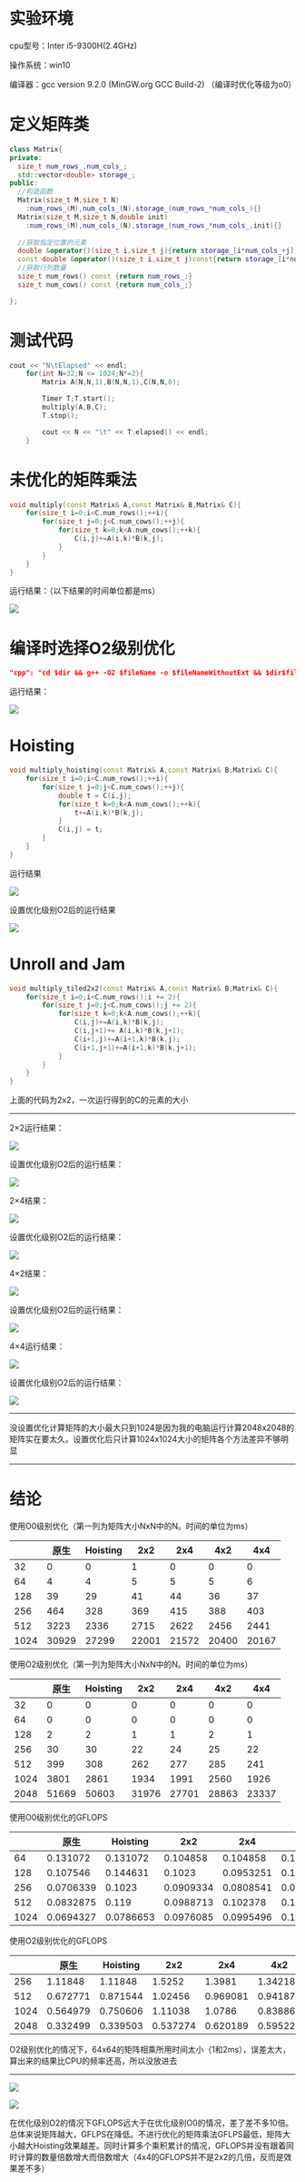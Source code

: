 # 实验环境

cpu型号：Inter i5-9300H(2.4GHz)

操作系统：win10

编译器：gcc version 9.2.0 (MinGW.org GCC Build-2) （编译时优化等级为o0）

# 定义矩阵类

```c++
class Matrix{
private:
  size_t num_rows_,num_cols_;
  std::vector<double> storage_;
public:
  //构造函数
  Matrix(size_t M,size_t N)
    :num_rows_(M),num_cols_(N),storage_(num_rows_*num_cols_){}
  Matrix(size_t M,size_t N,double init)
    :num_rows_(M),num_cols_(N),storage_(num_rows_*num_cols_,init){}
  
  //获取指定位置的元素
  double &operator()(size_t i,size_t j){return storage_[i*num_cols_+j];}
  const double &operator()(size_t i,size_t j)const{return storage_[i*num_cols_+j];}
  //获取行列数量
  size_t num_rows() const {return num_rows_;}
  size_t num_cows() const {return num_cols_;}

};
```

# 测试代码

```c++
cout << "N\tElapsed" << endl;
    for(int N=32;N <= 1024;N*=2){
        Matrix A(N,N,1),B(N,N,1),C(N,N,0);

        Timer T;T.start();
        multiply(A,B,C);
        T.stop();

        cout << N << "\t" << T.elapsed() << endl;
    }
```

# 未优化的矩阵乘法

```c++
void multiply(const Matrix& A,const Matrix& B,Matrix& C){
    for(size_t i=0;i<C.num_rows();++i){
        for(size_t j=0;j<C.num_cows();++j){
            for(size_t k=0;k<A.num_cows();++k){
                C(i,j)+=A(i,k)*B(k,j);
            }
        }
    }
}
```

运行结果：（以下结果的时间单位都是ms）

![](.\笔记图片\3-1.png)

# 编译时选择O2级别优化

```json
"cpp": "cd $dir && g++ -O2 $fileName -o $fileNameWithoutExt && $dir$fileNameWithoutExt"
```

运行结果：

![](.\笔记图片\3-2.png)

# Hoisting

```c++
void multiply_hoisting(const Matrix& A,const Matrix& B,Matrix& C){
    for(size_t i=0;i<C.num_rows();++i){
        for(size_t j=0;j<C.num_cows();++j){
            double t = C(i,j);
            for(size_t k=0;k<A.num_cows();++k){
                t+=A(i,k)*B(k,j);
            }
            C(i,j) = t;
        }
    }
}
```

运行结果

![](.\笔记图片\3-3.png)

设置优化级别O2后的运行结果

![](.\笔记图片\3-8.png)

#  Unroll and Jam

```c++
void multiply_tiled2x2(const Matrix& A,const Matrix& B,Matrix& C){
    for(size_t i=0;i<C.num_rows();i += 2){
        for(size_t j=0;j<C.num_cows();j += 2){
            for(size_t k=0;k<A.num_cows();++k){
                C(i,j)+=A(i,k)*B(k,j);
                C(i,j+1)+= A(i,k)*B(k,j+1);
                C(i+1,j)+=A(i+1,k)*B(k,j);
                C(i+1,j+1)+=A(i+1,k)*B(k,j+1);
            }
        }
    }
}
```

上面的代码为2x2，一次运行得到的C的元素的大小

------

2×2运行结果：

![](.\笔记图片\3-4.png)

设置优化级别O2后的运行结果：

![](.\笔记图片\3-9.png)

2×4结果：

![](./笔记图片/3-5.png)

设置优化级别O2后的运行结果：

![](./笔记图片/3-10.png)

4×2结果：

![](./笔记图片/3-6.png)

设置优化级别O2后的运行结果：

![](./笔记图片/3-11.png)

4×4运行结果：

![](.\笔记图片\3-7.png)

设置优化级别O2后的运行结果：

![](./笔记图片/3-12.png)

------

没设置优化计算矩阵的大小最大只到1024是因为我的电脑运行计算2048x2048的矩阵实在要太久。设置优化后只计算1024x1024大小的矩阵各个方法差异不够明显

------

# 结论

使用O0级别优化（第一列为矩阵大小NxN中的N。时间的单位为ms）

|      | 原生  | Hoisting | 2x2   | 2x4   | 4x2   | 4x4   |
| ---- | ----- | -------- | ----- | ----- | ----- | ----- |
| 32   | 0     | 0        | 1     | 0     | 0     | 0     |
| 64   | 4     | 4        | 5     | 5     | 5     | 6     |
| 128  | 39    | 29       | 41    | 44    | 36    | 37    |
| 256  | 464   | 328      | 369   | 415   | 388   | 403   |
| 512  | 3223  | 2336     | 2715  | 2622  | 2456  | 2441  |
| 1024 | 30929 | 27299    | 22001 | 21572 | 20400 | 20167 |

使用O2级别优化（第一列为矩阵大小NxN中的N。时间的单位为ms）

|      | 原生  | Hoisting | 2x2   | 2x4   | 4x2   | 4x4   |
| ---- | ----- | -------- | ----- | ----- | ----- | ----- |
| 32   | 0     | 0        | 0     | 0     | 0     | 0     |
| 64   | 0     | 0        | 0     | 0     | 0     | 0     |
| 128  | 2     | 2        | 1     | 1     | 2     | 1     |
| 256  | 30    | 30       | 22    | 24    | 25    | 22    |
| 512  | 399   | 308      | 262   | 277   | 285   | 241   |
| 1024 | 3801  | 2861     | 1934  | 1991  | 2560  | 1926  |
| 2048 | 51669 | 50603    | 31976 | 27701 | 28863 | 23337 |

使用O0级别优化的GFLOPS

|      | 原生      | Hoisting  | 2x2       | 2x4       | 4x2       | 4x4       |
| ---- | --------- | --------- | --------- | --------- | --------- | --------- |
| 64   | 0.131072  | 0.131072  | 0.104858  | 0.104858  | 0.104858  | 0.0873813 |
| 128  | 0.107546  | 0.144631  | 0.1023    | 0.0953251 | 0.116508  | 0.11336   |
| 256  | 0.0706339 | 0.1023    | 0.0909334 | 0.0808541 | 0.0864805 | 0.0832616 |
| 512  | 0.0832875 | 0.119     | 0.0988713 | 0.102378  | 0.109298  | 0.109969  |
| 1024 | 0.0694327 | 0.0786653 | 0.0976085 | 0.0995496 | 0.105269  | 0.106485  |

使用O2级别优化的GFLOPS

|      | 原生     | Hoisting | 2x2      | 2x4      | 4x2      | 4x4      |
| ---- | -------- | -------- | -------- | -------- | -------- | -------- |
| 256  | 1.11848  | 1.11848  | 1.5252   | 1.3981   | 1.34218  | 1.5252   |
| 512  | 0.672771 | 0.871544 | 1.02456  | 0.969081 | 0.941879 | 1.11384  |
| 1024 | 0.564979 | 0.750606 | 1.11038  | 1.0786   | 0.838861 | 1.115    |
| 2048 | 0.332499 | 0.339503 | 0.537274 | 0.620189 | 0.595221 | 0.736164 |

O2级别优化的情况下，64x64的矩阵相乘所用时间太小（1和2ms），误差太大，算出来的结果比CPU的频率还高，所以没放进去

------

![](./笔记图片/3-13.png)

![](./笔记图片/3-14.png)

在优化级别O2的情况下GFLOPS远大于在优化级别O0的情况，差了差不多10倍。总体来说矩阵越大，GFLPS在降低。不进行优化的矩阵乘法GFLPS最低，矩阵大小越大Hoisting效果越差。同时计算多个乘积累计的情况，GFLOPS并没有跟着同时计算的数量倍数增大而倍数增大（4x4的GFLOPS并不是2x2的几倍，反而是效果差不多）
